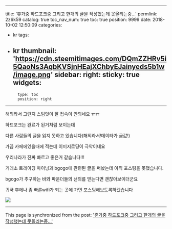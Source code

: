
---
title: '휴가중 하드포크중 그리고 한개의 글을 작성했는데 못올리는중...'
permlink: 2z6k59
catalog: true
toc_nav_num: true
toc: true
position: 9999
date: 2018-10-02 12:50:09
categories:
- kr
tags:
- kr
thumbnail: 'https://cdn.steemitimages.com/DQmZZHRv5i5QaoNs3AqbKVSjnHEajXChbyEJainyeds5b1w/image.png'
sidebar:
    right:
        sticky: true
widgets:
    -
        type: toc
        position: right
---


해외라서 그런지 스팀잇이 잘 접속이 안되네요 ㅠㅠ

하드포크는 완료가 된거처럼 보이는데

다른 사람들의  글을 읽지 못하고 있습니다(해외라서!데이타가 금값!)

가끔 카페에있을때에 적는데 이미지로딩이 극악이네요 

우리나라가 진짜 빠르고 좋은거 같습니다!!!

거래소 트레이딩 마이닝과 bgogo에 관련된 글을 써놨는데 아직 포스팅을 못했습니다.

bgogo가 추구하는 바와 파운더들의 선의를 믿는다면 괜찮아보이더군요

 귀국 후에나 좀 빠른wifi가 되는 곳에 가면 포스팅해보도록하겠습니다

![](https://cdn.steemitimages.com/DQmZZHRv5i5QaoNs3AqbKVSjnHEajXChbyEJainyeds5b1w/image.png)

- - -

This page is synchronized from the post: ['휴가중 하드포크중 그리고 한개의 글을 작성했는데 못올리는중...'](https://steemit.com/@virus707/2z6k59)

